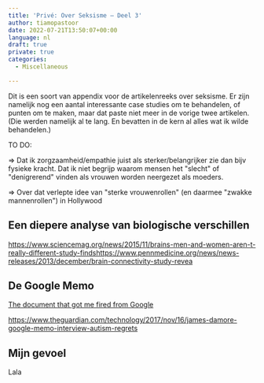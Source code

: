 ```yaml
---
title: 'Privé: Over Seksisme – Deel 3'
author: tiamopastoor
date: 2022-07-21T13:50:07+00:00
language: nl
draft: true
private: true
categories:
  - Miscellaneous

---
```

Dit is een soort van appendix voor de artikelenreeks over seksisme. Er zijn namelijk nog een aantal interessante case studies om te behandelen, of punten om te maken, maar dat paste niet meer in de vorige twee artikelen. (Die werden namelijk al te lang. En bevatten in de kern al alles wat ik wilde behandelen.)

 

TO DO:

=> Dat ik zorgzaamheid/empathie juist als sterker/belangrijker zie dan bijv fysieke kracht. Dat ik niet begrijp waarom mensen het "slecht" of "denigrerend" vinden als vrouwen worden neergezet als moeders.

=> Over dat verlepte idee van "sterke vrouwenrollen" (en daarmee "zwakke mannenrollen") in Hollywood

 

## Een diepere analyse van biologische verschillen

https://www.sciencemag.org/news/2015/11/brains-men-and-women-aren-t-really-different-study-findshttps://www.pennmedicine.org/news/news-releases/2013/december/brain-connectivity-study-revea

 

 

## De Google Memo

[The document that got me fired from Google][1]

https://www.theguardian.com/technology/2017/nov/16/james-damore-google-memo-interview-autism-regrets

 

## Mijn gevoel

Lala

 

 

 [1]: https://firedfortruth.com/2017/08/08/first-blog-post/